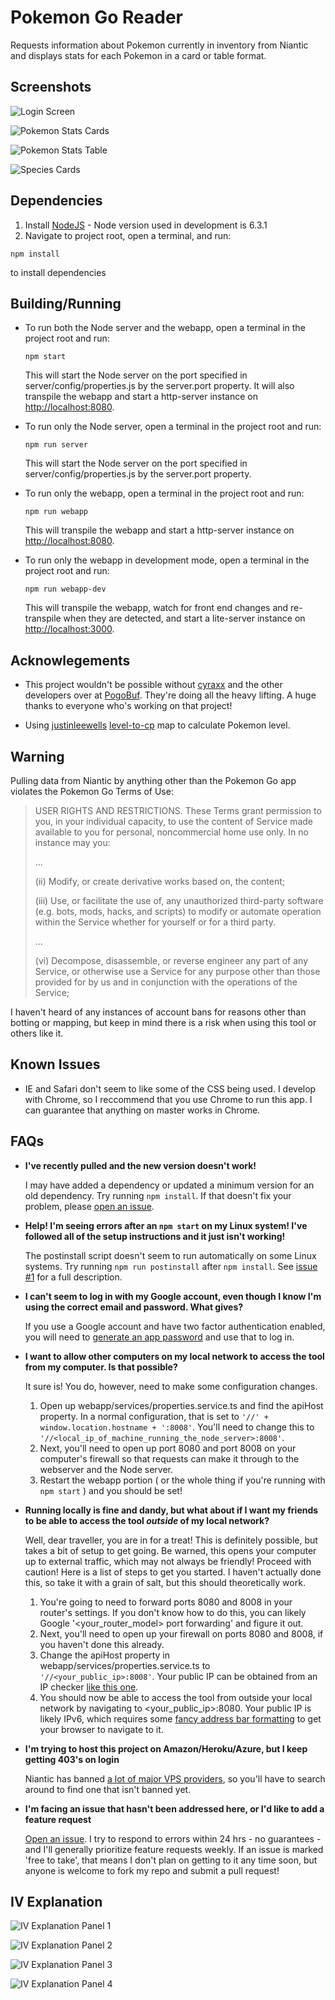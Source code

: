 Pokemon Go Reader
=================
Requests information about Pokemon currently in inventory from Niantic and displays stats for each Pokemon in a card or table format.

Screenshots
-----------
![Login Screen](http://i.imgur.com/O85jdWt.png "Login Screen")

![Pokemon Stats Cards](http://i.imgur.com/qbnBb4W.png "Pokemon Stats Cards") 

![Pokemon Stats Table](http://i.imgur.com/4G1ZUfI.png "Pokemon Stats Table") 

![Species Cards](http://i.imgur.com/YDTtQlB.png "Species Cards")

Dependencies
------------
1. Install [NodeJS](https://nodejs.org/) - Node version used in development is 6.3.1
2. Navigate to project root, open a terminal, and run:

  `npm install` 

  to install dependencies

   
Building/Running
----------------
* To run both the Node server and the webapp, open a terminal in the project root and run:
  
  `npm start`

  This will start the Node server on the port specified in server/config/properties.js by the server.port property. It will also transpile the webapp and start a http-server instance on [http://localhost:8080](http://localhost:8080).

* To run only the Node server, open a terminal in the project root and run:

  `npm run server`

  This will start the Node server on the port specified in server/config/properties.js by the server.port property.

* To run only the webapp, open a terminal in the project root and run: 

  `npm run webapp`

  This will transpile the webapp and start a http-server instance on [http://localhost:8080](http://localhost:8080).

* To run only the webapp in development mode, open a terminal in the project root and run:

  `npm run webapp-dev`

  This will transpile the webapp, watch for front end changes and re-transpile when they are detected, and start a lite-server instance on [http://localhost:3000](http://localhost:3000).

Acknowlegements
---------------
* This project wouldn't be possible without [cyraxx](https://github.com/cyraxx) and the other developers over at [PogoBuf](https://github.com/cyraxx/pogobuf). They're doing all the heavy lifting. A huge thanks to everyone who's working on that project!

* Using [justinleewells](https://github.com/justinleewells) [level-to-cp](https://github.com/justinleewells/pogo-optimizer/blob/master/data/game/level-to-cpm.json) map to calculate Pokemon level.

Warning
-------

Pulling data from Niantic by anything other than the Pokemon Go app violates the Pokemon Go Terms of Use:

>USER RIGHTS AND RESTRICTIONS. These Terms grant permission to you, in your individual capacity, to use the content of Service made available to you for personal, noncommercial home use only. In no instance may you:
>
> ... 
>
> (ii) Modify, or create derivative works based on, the content;
>
>(iii) Use, or facilitate the use of, any unauthorized third-party software (e.g. bots, mods, hacks, and scripts) to modify or automate operation within the Service whether for yourself or for a third party.
>
>...
>
>(vi) Decompose, disassemble, or reverse engineer any part of any Service, or otherwise use a Service for any purpose other than those provided for by us and in conjunction with the operations of the Service;

I haven't heard of any instances of account bans for reasons other than botting or mapping, but keep in mind there is a risk when using this tool or others like it. 

Known Issues 
------------
* IE and Safari don't seem to like some of the CSS being used. I develop with Chrome, so I reccommend that you use Chrome to run this app. I can guarantee that anything on master works in Chrome.

FAQs
-----
* **I've recently pulled and the new version doesn't work!**

  I may have added a dependency or updated a minimum version for an old dependency. Try running `npm install`. If that doesn't fix your problem, please [open an issue](https://github.com/Eric-Carlton/PokemonGoReader/issues).

* **Help! I'm seeing errors after an `npm start` on my Linux system! I've followed all of the setup instructions and it just isn't working!**

  The postinstall script doesn't seem to run automatically on some Linux systems. Try running `npm run postinstall` after `npm install`. See [issue #1](https://github.com/Eric-Carlton/PokemonGoReader/issues/1) for a full description.

* **I can't seem to log in with my Google account, even though I know I'm using the correct email and password. What gives?**

  If you use a Google account and have two factor authentication enabled, you will need to [generate an app password](https://security.google.com/settings/security/apppasswords) and use that to log in.

* **I want to allow other computers on my local network to access the tool from my computer. Is that possible?**
  
  It sure is! You do, however, need to make some configuration changes. 

  1. Open up webapp/services/properties.service.ts and find the apiHost property. In a normal configuration, that is set to `'//' + window.location.hostname + ':8008'`. You'll need to change this to `'//<local_ip_of_machine_running_the_node_server>:8008'`. 
  2. Next, you'll need to open up port 8080 and port 8008 on your computer's firewall so that requests can make it through to the webserver and the Node server. 
  3. Restart the webapp portion ( or the whole thing if you're running with `npm start` ) and you should be set!

* **Running locally is fine and dandy, but what about if I want my friends to be able to access the tool *outside* of my local network?**
  
  Well, dear traveller, you are in for a treat! This is definitely possible, but takes a bit of setup to get going. Be warned, this opens your computer up to external traffic, which may not always be friendly! Proceed with caution! Here is a list of steps to get you started. I haven't actually done this, so take it with a grain of salt, but this should theoretically work.

  1. You're going to need to forward ports 8080 and 8008 in your router's settings. If you don't know how to do this, you can likely Google '&lt;your_router_model&gt; port forwarding' and figure it out.
  2. Next, you'll need to open up your firewall on ports 8080 and 8008, if you haven't done this already. 
  3. Change the apiHost property in webapp/services/properties.service.ts to `'//<your_public_ip>:8008'`. Your public IP can be obtained from an IP checker [like this one](https://whatismyipaddress.com).
  4. You should now be able to access the tool from outside your local network by navigating to <your_public_ip>:8080. Your public IP is likely IPv6, which requires some [fancy address bar formatting](http://www.cyberciti.biz/faq/how-can-ipv6-address-used-with-webbrowser/) to get your browser to navigate to it. 

* **I'm trying to host this project on Amazon/Heroku/Azure, but I keep getting 403's on login**

  Niantic has banned [a lot of major VPS providers](https://www.reddit.com/r/pokemongodev/comments/4vhygk/_/?st=irmo101z&sh=8816b817), so you'll have to search around to find one that isn't banned yet.

* **I'm facing an issue that hasn't been addressed here, or I'd like to add a feature request**

  [Open an issue](https://github.com/Eric-Carlton/PokemonGoReader/issues). I try to respond to errors within 24 hrs - no guarantees - and I'll generally prioritize feature requests weekly. If an issue is marked 'free to take', that means I don't plan on getting to it any time soon, but anyone is welcome to fork my repo and submit a pull request!

IV Explanation
--------------
![IV Explanation Panel 1](http://i.imgur.com/eM1JBYM.png "IV Explanation Panel 1")

![IV Explanation Panel 2](http://i.imgur.com/K0bgtif.png "IV Explanation Panel 2")

![IV Explanation Panel 3](http://i.imgur.com/pd1hC2C.png "IV Explanation Panel 3")

![IV Explanation Panel 4](http://i.imgur.com/7Ca1qE9.png "IV Explanation Panel 4")